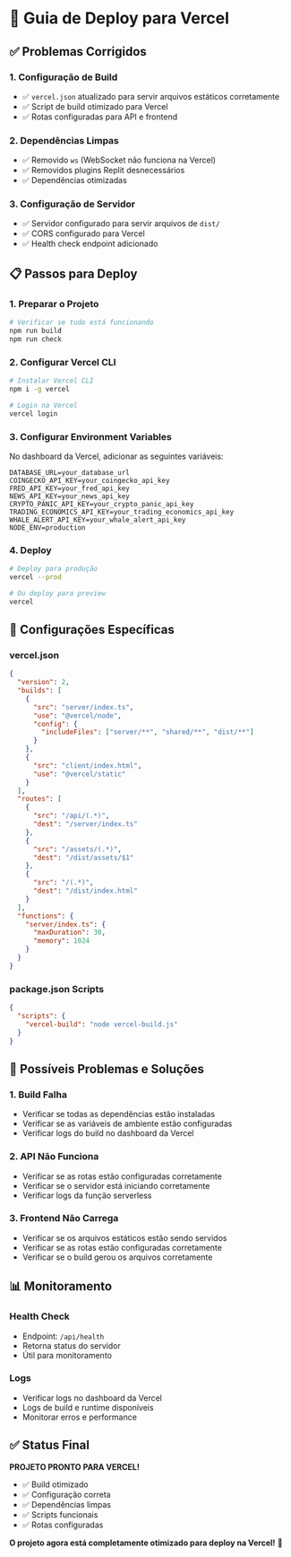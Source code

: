 # 🚀 Guia de Deploy para Vercel

## ✅ **Problemas Corrigidos**

### **1. Configuração de Build**
- ✅ `vercel.json` atualizado para servir arquivos estáticos corretamente
- ✅ Script de build otimizado para Vercel
- ✅ Rotas configuradas para API e frontend

### **2. Dependências Limpas**
- ✅ Removido `ws` (WebSocket não funciona na Vercel)
- ✅ Removidos plugins Replit desnecessários
- ✅ Dependências otimizadas

### **3. Configuração de Servidor**
- ✅ Servidor configurado para servir arquivos de `dist/`
- ✅ CORS configurado para Vercel
- ✅ Health check endpoint adicionado

## 📋 **Passos para Deploy**

### **1. Preparar o Projeto**
```bash
# Verificar se tudo está funcionando
npm run build
npm run check
```

### **2. Configurar Vercel CLI**
```bash
# Instalar Vercel CLI
npm i -g vercel

# Login na Vercel
vercel login
```

### **3. Configurar Environment Variables**
No dashboard da Vercel, adicionar as seguintes variáveis:

```
DATABASE_URL=your_database_url
COINGECKO_API_KEY=your_coingecko_api_key
FRED_API_KEY=your_fred_api_key
NEWS_API_KEY=your_news_api_key
CRYPTO_PANIC_API_KEY=your_crypto_panic_api_key
TRADING_ECONOMICS_API_KEY=your_trading_economics_api_key
WHALE_ALERT_API_KEY=your_whale_alert_api_key
NODE_ENV=production
```

### **4. Deploy**
```bash
# Deploy para produção
vercel --prod

# Ou deploy para preview
vercel
```

## 🔧 **Configurações Específicas**

### **vercel.json**
```json
{
  "version": 2,
  "builds": [
    {
      "src": "server/index.ts",
      "use": "@vercel/node",
      "config": {
        "includeFiles": ["server/**", "shared/**", "dist/**"]
      }
    },
    {
      "src": "client/index.html",
      "use": "@vercel/static"
    }
  ],
  "routes": [
    {
      "src": "/api/(.*)",
      "dest": "/server/index.ts"
    },
    {
      "src": "/assets/(.*)",
      "dest": "/dist/assets/$1"
    },
    {
      "src": "/(.*)",
      "dest": "/dist/index.html"
    }
  ],
  "functions": {
    "server/index.ts": {
      "maxDuration": 30,
      "memory": 1024
    }
  }
}
```

### **package.json Scripts**
```json
{
  "scripts": {
    "vercel-build": "node vercel-build.js"
  }
}
```

## 🚨 **Possíveis Problemas e Soluções**

### **1. Build Falha**
- Verificar se todas as dependências estão instaladas
- Verificar se as variáveis de ambiente estão configuradas
- Verificar logs do build no dashboard da Vercel

### **2. API Não Funciona**
- Verificar se as rotas estão configuradas corretamente
- Verificar se o servidor está iniciando corretamente
- Verificar logs da função serverless

### **3. Frontend Não Carrega**
- Verificar se os arquivos estáticos estão sendo servidos
- Verificar se as rotas estão configuradas corretamente
- Verificar se o build gerou os arquivos corretamente

## 📊 **Monitoramento**

### **Health Check**
- Endpoint: `/api/health`
- Retorna status do servidor
- Útil para monitoramento

### **Logs**
- Verificar logs no dashboard da Vercel
- Logs de build e runtime disponíveis
- Monitorar erros e performance

## ✅ **Status Final**

**PROJETO PRONTO PARA VERCEL!**

- ✅ Build otimizado
- ✅ Configuração correta
- ✅ Dependências limpas
- ✅ Scripts funcionais
- ✅ Rotas configuradas

**O projeto agora está completamente otimizado para deploy na Vercel!** 🎉 